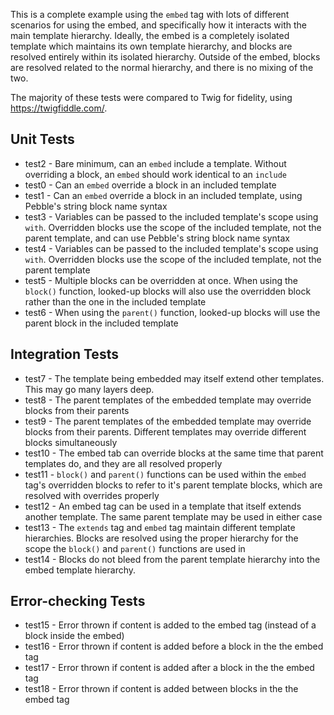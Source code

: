 This is a complete example using the `embed` tag with lots of different scenarios for using the embed, and specifically
how it interacts with the main template hierarchy. Ideally, the embed is a completely isolated template which maintains
its own template hierarchy, and blocks are resolved entirely within its isolated hierarchy. Outside of the embed, blocks
are resolved related to the normal hierarchy, and there is no mixing of the two. 

The majority of these tests were compared to Twig for fidelity, using https://twigfiddle.com/.

## Unit Tests

- test2 - Bare minimum, can an `embed` include a template. Without overriding a block, an `embed` should work identical 
    to an `include`
- test0 - Can an `embed` override a block in an included template
- test1 - Can an `embed` override a block in an included template, using Pebble's string block name syntax
- test3 - Variables can be passed to the included template's scope using `with`. Overridden blocks use the scope of the 
    included template, not the parent template, and can use Pebble's string block name syntax
- test4 - Variables can be passed to the included template's scope using `with`. Overridden blocks use the scope of the 
    included template, not the parent template
- test5 - Multiple blocks can be overridden at once. When using the `block()` function, looked-up blocks will also use
    the overridden block rather than the one in the included template
- test6 - When using the `parent()` function, looked-up blocks will use the parent block in the included template

## Integration Tests

- test7 - The template being embedded may itself extend other templates. This may go many layers deep. 
- test8 - The parent templates of the embedded template may override blocks from their parents
- test9 - The parent templates of the embedded template may override blocks from their parents. Different templates may
    override different blocks simultaneously
- test10 - The embed tab can override blocks at the same time that parent templates do, and they are all resolved 
    properly
- test11 - `block()` and `parent()` functions can be used within the `embed` tag's overridden blocks to refer to it's 
    parent template blocks, which are resolved with overrides properly
- test12 - An embed tag can be used in a template that itself extends another template. The same parent template may
    be used in either case
- test13 - The `extends` tag and `embed` tag maintain different template hierarchies. Blocks are resolved using the 
    proper hierarchy for the scope the `block()` and `parent()` functions are used in
- test14 - Blocks do not bleed from the parent template hierarchy into the embed template hierarchy.

## Error-checking Tests

- test15 - Error thrown if content is added to the embed tag (instead of a block inside the embed)
- test16 - Error thrown if content is added before a block in the the embed tag
- test17 - Error thrown if content is added after a block in the the embed tag
- test18 - Error thrown if content is added between blocks in the the embed tag